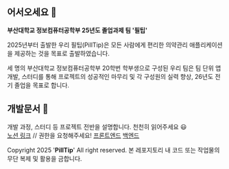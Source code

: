 ## 어서오세요 👋

**부산대학교 정보컴퓨터공학부 25년도 졸업과제 팀 '필팁'**  

2025년부터 출발한 우리 필팁(PillTip)은
모든 사람에게 편리한 의약관리 애플리케이션을 제공하는 것을 목표로 출발하였습니다.

세 명의 부산대학교 정보컴퓨터공학부 20학번 학부생으로 구성된 우리 팀은
팀 단위 앱 개발, 스터디를 통해 프로젝트의 성공적인 마무리 및 각 구성원의 실력 향상, 26년도 전기 졸업을 목표로 합니다.  

## 개발문서 :bookmark_tabs:
 개발 과정, 스터디 등 프로젝트 전반을 설명합니다. 천천히 읽어주세요 :smiley:  
 [노션 링크](https://www.notion.so/PillTip-1bfc40a11aff80269822c5e2fcd8fbd9) // 권한을 요청해주세요!
 [프론트엔드]()
 [백엔드]()

Copyright 2025 '**PillTip**' All right reserved.
본 레포지토리 내 코드 또는 작업물의 무단 복제 및 활용을 금합니다.
